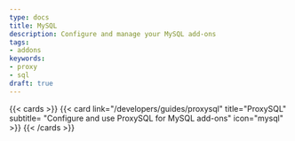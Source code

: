 ```yaml
---
type: docs
title: MySQL
description: Configure and manage your MySQL add-ons
tags:
- addons
keywords:
- proxy
- sql
draft: true
---
```

{{< cards >}}
 {{< card link="/developers/guides/proxysql" title="ProxySQL" subtitle= "Configure and use ProxySQL for MySQL add-ons" icon="mysql" >}}
{{< /cards >}}
